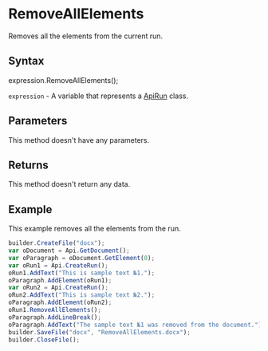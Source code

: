 # RemoveAllElements

Removes all the elements from the current run.

## Syntax

expression.RemoveAllElements();

`expression` - A variable that represents a [ApiRun](../ApiRun.md) class.

## Parameters

This method doesn't have any parameters.

## Returns

This method doesn't return any data.

## Example

This example removes all the elements from the run.

```javascript
builder.CreateFile("docx");
var oDocument = Api.GetDocument();
var oParagraph = oDocument.GetElement(0);
var oRun1 = Api.CreateRun();
oRun1.AddText("This is sample text №1.");
oParagraph.AddElement(oRun1);
var oRun2 = Api.CreateRun();
oRun2.AddText("This is sample text №2.");
oParagraph.AddElement(oRun2);
oRun1.RemoveAllElements();
oParagraph.AddLineBreak();
oParagraph.AddText("The sample text №1 was removed from the document.");
builder.SaveFile("docx", "RemoveAllElements.docx");
builder.CloseFile();
```